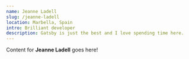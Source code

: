 ```yaml
---
name: Jeanne Ladell
slug: /jeanne-ladell
location: Marbella, Spain
intro: Brilliant developer
description: Gatsby is just the best and I love spending time here.
---
```

Content for **Jeanne Ladell** goes here!
